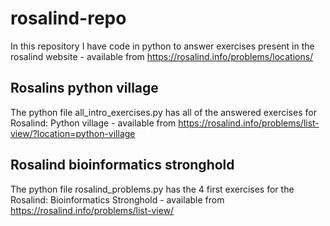 # rosalind-repo
In this repository I have code in python to answer exercises present in the rosalind website - available from https://rosalind.info/problems/locations/

## Rosalins python village
The python file all_intro_exercises.py has all of the answered exercises for Rosalind: Python village - available from https://rosalind.info/problems/list-view/?location=python-village

## Rosalind bioinformatics stronghold
The python file rosalind_problems.py has the 4 first exercises for the Rosalind: Bioinformatics Stronghold - available from https://rosalind.info/problems/list-view/
